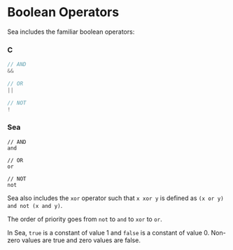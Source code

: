 # Boolean Operators

Sea includes the familiar boolean operators:

### C
```c
// AND
&&

// OR
||

// NOT
!
```

### Sea
```sea
// AND
and

// OR
or

// NOT
not
```

Sea also includes the `xor` operator such that `x xor y` is defined as `(x or y) and not (x and y)`.

The order of priority goes from `not` to `and` to `xor` to `or`.

In Sea, `true` is a constant of value 1 and `false` is a constant of value 0. Non-zero values are true and zero values are false.
